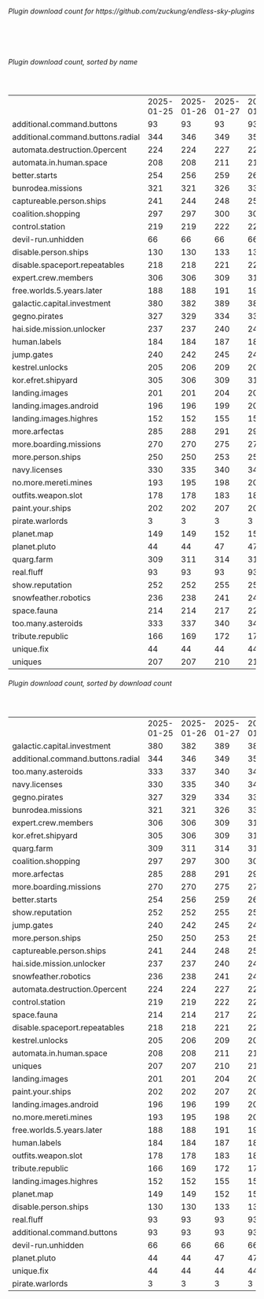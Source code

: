 <h6>Plugin download count for https://github.com/zuckung/endless-sky-plugins</h6><br>
<br>
<h6>Plugin download count, sorted by name</h6><sub><sup><br>
<table>
	<tr>
		<td></td>
		<td>2025-01-25</td>
		<td>2025-01-26</td>
		<td>2025-01-27</td>
		<td>2025-01-28</td>
		<td>2025-01-29</td>
		<td>2025-01-30</td>
		<td>2025-01-31</td>
		<td>today +</td>
	</tr>
	<tr>
		<td>additional.command.buttons</td>
		<td>93</td>
		<td>93</td>
		<td>93</td>
		<td>93</td>
		<td>93</td>
		<td>93</td>
		<td>93</td>
		<td></td>
	</tr>
	<tr>
		<td>additional.command.buttons.radial</td>
		<td>344</td>
		<td>346</td>
		<td>349</td>
		<td>355</td>
		<td>360</td>
		<td>363</td>
		<td>363</td>
		<td></td>
	</tr>
	<tr>
		<td>automata.destruction.0percent</td>
		<td>224</td>
		<td>224</td>
		<td>227</td>
		<td>229</td>
		<td>234</td>
		<td>241</td>
		<td>241</td>
		<td></td>
	</tr>
	<tr>
		<td>automata.in.human.space</td>
		<td>208</td>
		<td>208</td>
		<td>211</td>
		<td>213</td>
		<td>218</td>
		<td>221</td>
		<td>221</td>
		<td></td>
	</tr>
	<tr>
		<td>better.starts</td>
		<td>254</td>
		<td>256</td>
		<td>259</td>
		<td>263</td>
		<td>272</td>
		<td>275</td>
		<td>275</td>
		<td></td>
	</tr>
	<tr>
		<td>bunrodea.missions</td>
		<td>321</td>
		<td>321</td>
		<td>326</td>
		<td>330</td>
		<td>339</td>
		<td>344</td>
		<td>344</td>
		<td></td>
	</tr>
	<tr>
		<td>captureable.person.ships</td>
		<td>241</td>
		<td>244</td>
		<td>248</td>
		<td>250</td>
		<td>253</td>
		<td>256</td>
		<td>256</td>
		<td></td>
	</tr>
	<tr>
		<td>coalition.shopping</td>
		<td>297</td>
		<td>297</td>
		<td>300</td>
		<td>304</td>
		<td>313</td>
		<td>316</td>
		<td>316</td>
		<td></td>
	</tr>
	<tr>
		<td>control.station</td>
		<td>219</td>
		<td>219</td>
		<td>222</td>
		<td>224</td>
		<td>227</td>
		<td>232</td>
		<td>232</td>
		<td></td>
	</tr>
	<tr>
		<td>devil-run.unhidden</td>
		<td>66</td>
		<td>66</td>
		<td>66</td>
		<td>66</td>
		<td>66</td>
		<td>66</td>
		<td>66</td>
		<td></td>
	</tr>
	<tr>
		<td>disable.person.ships</td>
		<td>130</td>
		<td>130</td>
		<td>133</td>
		<td>133</td>
		<td>136</td>
		<td>139</td>
		<td>139</td>
		<td></td>
	</tr>
	<tr>
		<td>disable.spaceport.repeatables</td>
		<td>218</td>
		<td>218</td>
		<td>221</td>
		<td>221</td>
		<td>224</td>
		<td>227</td>
		<td>227</td>
		<td></td>
	</tr>
	<tr>
		<td>expert.crew.members</td>
		<td>306</td>
		<td>306</td>
		<td>309</td>
		<td>315</td>
		<td>326</td>
		<td>331</td>
		<td>331</td>
		<td></td>
	</tr>
	<tr>
		<td>free.worlds.5.years.later</td>
		<td>188</td>
		<td>188</td>
		<td>191</td>
		<td>193</td>
		<td>196</td>
		<td>199</td>
		<td>199</td>
		<td></td>
	</tr>
	<tr>
		<td>galactic.capital.investment</td>
		<td>380</td>
		<td>382</td>
		<td>389</td>
		<td>389</td>
		<td>398</td>
		<td>403</td>
		<td>403</td>
		<td></td>
	</tr>
	<tr>
		<td>gegno.pirates</td>
		<td>327</td>
		<td>329</td>
		<td>334</td>
		<td>336</td>
		<td>341</td>
		<td>345</td>
		<td>345</td>
		<td></td>
	</tr>
	<tr>
		<td>hai.side.mission.unlocker</td>
		<td>237</td>
		<td>237</td>
		<td>240</td>
		<td>240</td>
		<td>247</td>
		<td>252</td>
		<td>252</td>
		<td></td>
	</tr>
	<tr>
		<td>human.labels</td>
		<td>184</td>
		<td>184</td>
		<td>187</td>
		<td>187</td>
		<td>190</td>
		<td>193</td>
		<td>193</td>
		<td></td>
	</tr>
	<tr>
		<td>jump.gates</td>
		<td>240</td>
		<td>242</td>
		<td>245</td>
		<td>247</td>
		<td>258</td>
		<td>262</td>
		<td>262</td>
		<td></td>
	</tr>
	<tr>
		<td>kestrel.unlocks</td>
		<td>205</td>
		<td>206</td>
		<td>209</td>
		<td>209</td>
		<td>216</td>
		<td>221</td>
		<td>221</td>
		<td></td>
	</tr>
	<tr>
		<td>kor.efret.shipyard</td>
		<td>305</td>
		<td>306</td>
		<td>309</td>
		<td>311</td>
		<td>322</td>
		<td>330</td>
		<td>330</td>
		<td></td>
	</tr>
	<tr>
		<td>landing.images</td>
		<td>201</td>
		<td>201</td>
		<td>204</td>
		<td>204</td>
		<td>211</td>
		<td>216</td>
		<td>216</td>
		<td></td>
	</tr>
	<tr>
		<td>landing.images.android</td>
		<td>196</td>
		<td>196</td>
		<td>199</td>
		<td>201</td>
		<td>206</td>
		<td>209</td>
		<td>209</td>
		<td></td>
	</tr>
	<tr>
		<td>landing.images.highres</td>
		<td>152</td>
		<td>152</td>
		<td>155</td>
		<td>155</td>
		<td>160</td>
		<td>165</td>
		<td>165</td>
		<td></td>
	</tr>
	<tr>
		<td>more.arfectas</td>
		<td>285</td>
		<td>288</td>
		<td>291</td>
		<td>297</td>
		<td>304</td>
		<td>307</td>
		<td>307</td>
		<td></td>
	</tr>
	<tr>
		<td>more.boarding.missions</td>
		<td>270</td>
		<td>270</td>
		<td>275</td>
		<td>277</td>
		<td>284</td>
		<td>287</td>
		<td>287</td>
		<td></td>
	</tr>
	<tr>
		<td>more.person.ships</td>
		<td>250</td>
		<td>250</td>
		<td>253</td>
		<td>255</td>
		<td>258</td>
		<td>261</td>
		<td>261</td>
		<td></td>
	</tr>
	<tr>
		<td>navy.licenses</td>
		<td>330</td>
		<td>335</td>
		<td>340</td>
		<td>342</td>
		<td>347</td>
		<td>351</td>
		<td>351</td>
		<td></td>
	</tr>
	<tr>
		<td>no.more.mereti.mines</td>
		<td>193</td>
		<td>195</td>
		<td>198</td>
		<td>200</td>
		<td>203</td>
		<td>206</td>
		<td>206</td>
		<td></td>
	</tr>
	<tr>
		<td>outfits.weapon.slot</td>
		<td>178</td>
		<td>178</td>
		<td>183</td>
		<td>183</td>
		<td>188</td>
		<td>191</td>
		<td>191</td>
		<td></td>
	</tr>
	<tr>
		<td>paint.your.ships</td>
		<td>202</td>
		<td>202</td>
		<td>207</td>
		<td>207</td>
		<td>212</td>
		<td>215</td>
		<td>215</td>
		<td></td>
	</tr>
	<tr>
		<td>pirate.warlords</td>
		<td>3</td>
		<td>3</td>
		<td>3</td>
		<td>3</td>
		<td>3</td>
		<td>3</td>
		<td>3</td>
		<td></td>
	</tr>
	<tr>
		<td>planet.map</td>
		<td>149</td>
		<td>149</td>
		<td>152</td>
		<td>152</td>
		<td>157</td>
		<td>160</td>
		<td>160</td>
		<td></td>
	</tr>
	<tr>
		<td>planet.pluto</td>
		<td>44</td>
		<td>44</td>
		<td>47</td>
		<td>47</td>
		<td>54</td>
		<td>57</td>
		<td>57</td>
		<td></td>
	</tr>
	<tr>
		<td>quarg.farm</td>
		<td>309</td>
		<td>311</td>
		<td>314</td>
		<td>316</td>
		<td>323</td>
		<td>326</td>
		<td>326</td>
		<td></td>
	</tr>
	<tr>
		<td>real.fluff</td>
		<td>93</td>
		<td>93</td>
		<td>93</td>
		<td>93</td>
		<td>93</td>
		<td>93</td>
		<td>93</td>
		<td></td>
	</tr>
	<tr>
		<td>show.reputation</td>
		<td>252</td>
		<td>252</td>
		<td>255</td>
		<td>257</td>
		<td>260</td>
		<td>263</td>
		<td>263</td>
		<td></td>
	</tr>
	<tr>
		<td>snowfeather.robotics</td>
		<td>236</td>
		<td>238</td>
		<td>241</td>
		<td>241</td>
		<td>246</td>
		<td>249</td>
		<td>249</td>
		<td></td>
	</tr>
	<tr>
		<td>space.fauna</td>
		<td>214</td>
		<td>214</td>
		<td>217</td>
		<td>221</td>
		<td>226</td>
		<td>229</td>
		<td>229</td>
		<td></td>
	</tr>
	<tr>
		<td>too.many.asteroids</td>
		<td>333</td>
		<td>337</td>
		<td>340</td>
		<td>344</td>
		<td>351</td>
		<td>354</td>
		<td>354</td>
		<td></td>
	</tr>
	<tr>
		<td>tribute.republic</td>
		<td>166</td>
		<td>169</td>
		<td>172</td>
		<td>174</td>
		<td>177</td>
		<td>180</td>
		<td>180</td>
		<td></td>
	</tr>
	<tr>
		<td>unique.fix</td>
		<td>44</td>
		<td>44</td>
		<td>44</td>
		<td>44</td>
		<td>44</td>
		<td>44</td>
		<td>44</td>
		<td></td>
	</tr>
	<tr>
		<td>uniques</td>
		<td>207</td>
		<td>207</td>
		<td>210</td>
		<td>210</td>
		<td>215</td>
		<td>218</td>
		<td>218</td>
		<td></td>
	</tr>
</table>
</sub></sup>
<h6>Plugin download count, sorted by download count</h6><sub><sup><br>
<table>
	<tr>
		<td></td>
		<td>2025-01-25</td>
		<td>2025-01-26</td>
		<td>2025-01-27</td>
		<td>2025-01-28</td>
		<td>2025-01-29</td>
		<td>2025-01-30</td>
		<td>2025-01-31</td>
		<td>today +</td>
	</tr>
	<tr>
		<td>galactic.capital.investment</td>
		<td>380</td>
		<td>382</td>
		<td>389</td>
		<td>389</td>
		<td>398</td>
		<td>403</td>
		<td>403</td>
		<td></td>
	</tr>
	<tr>
		<td>additional.command.buttons.radial</td>
		<td>344</td>
		<td>346</td>
		<td>349</td>
		<td>355</td>
		<td>360</td>
		<td>363</td>
		<td>363</td>
		<td></td>
	</tr>
	<tr>
		<td>too.many.asteroids</td>
		<td>333</td>
		<td>337</td>
		<td>340</td>
		<td>344</td>
		<td>351</td>
		<td>354</td>
		<td>354</td>
		<td></td>
	</tr>
	<tr>
		<td>navy.licenses</td>
		<td>330</td>
		<td>335</td>
		<td>340</td>
		<td>342</td>
		<td>347</td>
		<td>351</td>
		<td>351</td>
		<td></td>
	</tr>
	<tr>
		<td>gegno.pirates</td>
		<td>327</td>
		<td>329</td>
		<td>334</td>
		<td>336</td>
		<td>341</td>
		<td>345</td>
		<td>345</td>
		<td></td>
	</tr>
	<tr>
		<td>bunrodea.missions</td>
		<td>321</td>
		<td>321</td>
		<td>326</td>
		<td>330</td>
		<td>339</td>
		<td>344</td>
		<td>344</td>
		<td></td>
	</tr>
	<tr>
		<td>expert.crew.members</td>
		<td>306</td>
		<td>306</td>
		<td>309</td>
		<td>315</td>
		<td>326</td>
		<td>331</td>
		<td>331</td>
		<td></td>
	</tr>
	<tr>
		<td>kor.efret.shipyard</td>
		<td>305</td>
		<td>306</td>
		<td>309</td>
		<td>311</td>
		<td>322</td>
		<td>330</td>
		<td>330</td>
		<td></td>
	</tr>
	<tr>
		<td>quarg.farm</td>
		<td>309</td>
		<td>311</td>
		<td>314</td>
		<td>316</td>
		<td>323</td>
		<td>326</td>
		<td>326</td>
		<td></td>
	</tr>
	<tr>
		<td>coalition.shopping</td>
		<td>297</td>
		<td>297</td>
		<td>300</td>
		<td>304</td>
		<td>313</td>
		<td>316</td>
		<td>316</td>
		<td></td>
	</tr>
	<tr>
		<td>more.arfectas</td>
		<td>285</td>
		<td>288</td>
		<td>291</td>
		<td>297</td>
		<td>304</td>
		<td>307</td>
		<td>307</td>
		<td></td>
	</tr>
	<tr>
		<td>more.boarding.missions</td>
		<td>270</td>
		<td>270</td>
		<td>275</td>
		<td>277</td>
		<td>284</td>
		<td>287</td>
		<td>287</td>
		<td></td>
	</tr>
	<tr>
		<td>better.starts</td>
		<td>254</td>
		<td>256</td>
		<td>259</td>
		<td>263</td>
		<td>272</td>
		<td>275</td>
		<td>275</td>
		<td></td>
	</tr>
	<tr>
		<td>show.reputation</td>
		<td>252</td>
		<td>252</td>
		<td>255</td>
		<td>257</td>
		<td>260</td>
		<td>263</td>
		<td>263</td>
		<td></td>
	</tr>
	<tr>
		<td>jump.gates</td>
		<td>240</td>
		<td>242</td>
		<td>245</td>
		<td>247</td>
		<td>258</td>
		<td>262</td>
		<td>262</td>
		<td></td>
	</tr>
	<tr>
		<td>more.person.ships</td>
		<td>250</td>
		<td>250</td>
		<td>253</td>
		<td>255</td>
		<td>258</td>
		<td>261</td>
		<td>261</td>
		<td></td>
	</tr>
	<tr>
		<td>captureable.person.ships</td>
		<td>241</td>
		<td>244</td>
		<td>248</td>
		<td>250</td>
		<td>253</td>
		<td>256</td>
		<td>256</td>
		<td></td>
	</tr>
	<tr>
		<td>hai.side.mission.unlocker</td>
		<td>237</td>
		<td>237</td>
		<td>240</td>
		<td>240</td>
		<td>247</td>
		<td>252</td>
		<td>252</td>
		<td></td>
	</tr>
	<tr>
		<td>snowfeather.robotics</td>
		<td>236</td>
		<td>238</td>
		<td>241</td>
		<td>241</td>
		<td>246</td>
		<td>249</td>
		<td>249</td>
		<td></td>
	</tr>
	<tr>
		<td>automata.destruction.0percent</td>
		<td>224</td>
		<td>224</td>
		<td>227</td>
		<td>229</td>
		<td>234</td>
		<td>241</td>
		<td>241</td>
		<td></td>
	</tr>
	<tr>
		<td>control.station</td>
		<td>219</td>
		<td>219</td>
		<td>222</td>
		<td>224</td>
		<td>227</td>
		<td>232</td>
		<td>232</td>
		<td></td>
	</tr>
	<tr>
		<td>space.fauna</td>
		<td>214</td>
		<td>214</td>
		<td>217</td>
		<td>221</td>
		<td>226</td>
		<td>229</td>
		<td>229</td>
		<td></td>
	</tr>
	<tr>
		<td>disable.spaceport.repeatables</td>
		<td>218</td>
		<td>218</td>
		<td>221</td>
		<td>221</td>
		<td>224</td>
		<td>227</td>
		<td>227</td>
		<td></td>
	</tr>
	<tr>
		<td>kestrel.unlocks</td>
		<td>205</td>
		<td>206</td>
		<td>209</td>
		<td>209</td>
		<td>216</td>
		<td>221</td>
		<td>221</td>
		<td></td>
	</tr>
	<tr>
		<td>automata.in.human.space</td>
		<td>208</td>
		<td>208</td>
		<td>211</td>
		<td>213</td>
		<td>218</td>
		<td>221</td>
		<td>221</td>
		<td></td>
	</tr>
	<tr>
		<td>uniques</td>
		<td>207</td>
		<td>207</td>
		<td>210</td>
		<td>210</td>
		<td>215</td>
		<td>218</td>
		<td>218</td>
		<td></td>
	</tr>
	<tr>
		<td>landing.images</td>
		<td>201</td>
		<td>201</td>
		<td>204</td>
		<td>204</td>
		<td>211</td>
		<td>216</td>
		<td>216</td>
		<td></td>
	</tr>
	<tr>
		<td>paint.your.ships</td>
		<td>202</td>
		<td>202</td>
		<td>207</td>
		<td>207</td>
		<td>212</td>
		<td>215</td>
		<td>215</td>
		<td></td>
	</tr>
	<tr>
		<td>landing.images.android</td>
		<td>196</td>
		<td>196</td>
		<td>199</td>
		<td>201</td>
		<td>206</td>
		<td>209</td>
		<td>209</td>
		<td></td>
	</tr>
	<tr>
		<td>no.more.mereti.mines</td>
		<td>193</td>
		<td>195</td>
		<td>198</td>
		<td>200</td>
		<td>203</td>
		<td>206</td>
		<td>206</td>
		<td></td>
	</tr>
	<tr>
		<td>free.worlds.5.years.later</td>
		<td>188</td>
		<td>188</td>
		<td>191</td>
		<td>193</td>
		<td>196</td>
		<td>199</td>
		<td>199</td>
		<td></td>
	</tr>
	<tr>
		<td>human.labels</td>
		<td>184</td>
		<td>184</td>
		<td>187</td>
		<td>187</td>
		<td>190</td>
		<td>193</td>
		<td>193</td>
		<td></td>
	</tr>
	<tr>
		<td>outfits.weapon.slot</td>
		<td>178</td>
		<td>178</td>
		<td>183</td>
		<td>183</td>
		<td>188</td>
		<td>191</td>
		<td>191</td>
		<td></td>
	</tr>
	<tr>
		<td>tribute.republic</td>
		<td>166</td>
		<td>169</td>
		<td>172</td>
		<td>174</td>
		<td>177</td>
		<td>180</td>
		<td>180</td>
		<td></td>
	</tr>
	<tr>
		<td>landing.images.highres</td>
		<td>152</td>
		<td>152</td>
		<td>155</td>
		<td>155</td>
		<td>160</td>
		<td>165</td>
		<td>165</td>
		<td></td>
	</tr>
	<tr>
		<td>planet.map</td>
		<td>149</td>
		<td>149</td>
		<td>152</td>
		<td>152</td>
		<td>157</td>
		<td>160</td>
		<td>160</td>
		<td></td>
	</tr>
	<tr>
		<td>disable.person.ships</td>
		<td>130</td>
		<td>130</td>
		<td>133</td>
		<td>133</td>
		<td>136</td>
		<td>139</td>
		<td>139</td>
		<td></td>
	</tr>
	<tr>
		<td>real.fluff</td>
		<td>93</td>
		<td>93</td>
		<td>93</td>
		<td>93</td>
		<td>93</td>
		<td>93</td>
		<td>93</td>
		<td></td>
	</tr>
	<tr>
		<td>additional.command.buttons</td>
		<td>93</td>
		<td>93</td>
		<td>93</td>
		<td>93</td>
		<td>93</td>
		<td>93</td>
		<td>93</td>
		<td></td>
	</tr>
	<tr>
		<td>devil-run.unhidden</td>
		<td>66</td>
		<td>66</td>
		<td>66</td>
		<td>66</td>
		<td>66</td>
		<td>66</td>
		<td>66</td>
		<td></td>
	</tr>
	<tr>
		<td>planet.pluto</td>
		<td>44</td>
		<td>44</td>
		<td>47</td>
		<td>47</td>
		<td>54</td>
		<td>57</td>
		<td>57</td>
		<td></td>
	</tr>
	<tr>
		<td>unique.fix</td>
		<td>44</td>
		<td>44</td>
		<td>44</td>
		<td>44</td>
		<td>44</td>
		<td>44</td>
		<td>44</td>
		<td></td>
	</tr>
	<tr>
		<td>pirate.warlords</td>
		<td>3</td>
		<td>3</td>
		<td>3</td>
		<td>3</td>
		<td>3</td>
		<td>3</td>
		<td>3</td>
		<td></td>
	</tr>
</table>
</sub></sup>
